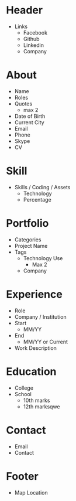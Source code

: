 # Header
- Links
	- Facebook
	- Github
	- Linkedin
	- Company

# About
- Name
- Roles
- Quotes
	- max 2
- Date of Birth
- Current City
- Email
- Phone
- Skype
- CV

# Skill
- Skills / Coding / Assets
	- Technology
	- Percentage

# Portfolio
- Categories
- Project Name
- Tags
	- Technology Use
		- Max 2
	- Company

# Experience
- Role
- Company / Institution
- Start
	- MM/YY
- End
	- MM/YY or Current
- Work Description

# Education
- College
- School
	- 10th marks
	- 12th marksqwe 

# Contact
- Email
- Contact

# Footer
- Map Location